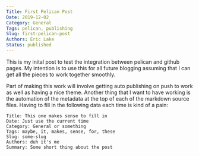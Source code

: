 ```yaml
---
Title: First Pelican Post
Date: 2019-12-02
Category: General
Tags: pelican, publishing
Slug: first-pelican-post
Authors: Eric Lake
Status: published
---
```


This is my inital post to test the integration between pelican and github pages. My intention is to use this for all future blogging assuming that I can get all the pieces to work together smoothly.

Part of making this work will involve getting auto publishing on push to work as well as having a nice theme. Another thing that I want to have working is the automation of the metadata at the top of each of the markdown source files. Having to fill in the following data each time is kind of a pain:

```
Title: This one makes sense to fill in
Date: Just use the current time
Category: General or something
Tags: maybe, it, makes, sense, for, these
Slug: some-slug
Authors: duh it's me
Summary: Some short thing about the post
```

